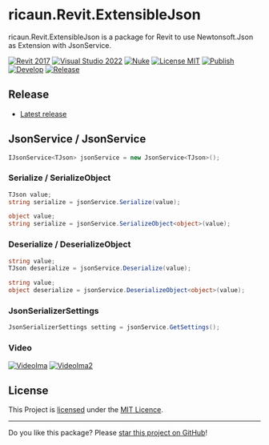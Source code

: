 # ricaun.Revit.ExtensibleJson

ricaun.Revit.ExtensibleJson is a package for Revit to use Newtonsoft.Json as Extension with JsonService.

[![Revit 2017](https://img.shields.io/badge/Revit-2017+-blue.svg)](../..)
[![Visual Studio 2022](https://img.shields.io/badge/Visual%20Studio-2022-blue)](../..)
[![Nuke](https://img.shields.io/badge/Nuke-Build-blue)](https://nuke.build/)
[![License MIT](https://img.shields.io/badge/License-MIT-blue.svg)](LICENSE)
[![Publish](../../actions/workflows/Publish.yml/badge.svg)](../../actions)
[![Develop](../../actions/workflows/Develop.yml/badge.svg)](../../actions)
[![Release](https://img.shields.io/nuget/v/ricaun.Revit.ExtensibleJson?logo=nuget&label=release&color=blue)](https://www.nuget.org/packages/ricaun.Revit.ExtensibleJson)

## Release

* [Latest release](../../releases/latest)

## JsonService<TJson> / JsonService 

```C#
IJsonService<TJson> jsonService = new JsonService<TJson>();
```
### Serialize / SerializeObject
```C#
TJson value;
string serialize = jsonService.Serialize(value);
```
```C#
object value;
string serialize = jsonService.SerializeObject<object>(value);
```

### Deserialize / DeserializeObject
```C#
string value;
TJson deserialize = jsonService.Deserialize(value);
```
```C#
string value;
object deserialize = jsonService.DeserializeObject<object>(value);
```

### JsonSerializerSettings
```C#
JsonSerializerSettings setting = jsonService.GetSettings();
```

### Video

[![VideoIma]][Video]
[![VideoIma2]][Video2]

## License

This Project is [licensed](LICENSE) under the [MIT Licence](https://en.wikipedia.org/wiki/MIT_License).

---

Do you like this package? Please [star this project on GitHub](../../stargazers)!

[Video]: https://youtu.be/yvyXABcAvtc
[VideoIma]: https://img.youtube.com/vi/yvyXABcAvtc/hqdefault.jpg
[Video2]: https://youtu.be/yjOmPMBzKNA
[VideoIma2]: https://img.youtube.com/vi/yjOmPMBzKNA/hqdefault.jpg
